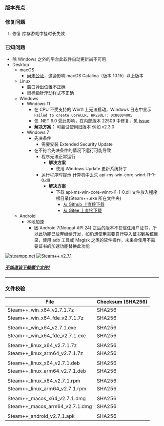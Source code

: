 ### 版本亮点

<!--
1. Android 支持 VPN 模式(推荐) 进行本地加速
2. 新增 Steam 游戏信息编辑功能，可修改游戏名称、图片、启动项等数据并同步至 Steam 客户端生效
3. ASF 升级至 V5.2.5.4
4. 优化了显示图片时 GPU 占用
5. 优化库存游戏和脚本内存占用
6. 库存游戏编辑功能支持从 SteamGridDB 匹配预览和下载图片
7. 网络加速新增 MEGA 网盘反代服务
8. macOS 支持 Arm64(Apple Silicon)

. ~~Windows 支持 DNS 驱动拦截模式(推荐) 进行本地加速~~
-->

### 修复问题
1. 修复 库存游戏中挂时长失效

<!--
1. 修复 本地令牌 无令牌刷新时提示密码错误
2. 改进 Android 端 本地令牌 列表样式第一条与最后一条的上下外边距
3. 改进 俄语翻译，由 vanja-san 提供
4. 改进 .NET 运行时升级至 6.0.4(仅 Desktop 端)
5. 改进 脚本配置 未启动时的内存占用，以及减少总体内存占用率
6. 修复 Hosts 加速模式下使用仅启用脚本功能导致死循环
7. 改进 Linux 端 可监听 443 端口配置
8. 修复 Windows 端，动态桌面背景窗口显示时一些可能导致闪退的潜在问题
9. 修复 Android 端，因 CheckBox 导致在低于 6.0 Marshmallow 系统上引发的闪退
10. 修复 Desktop 高 DPI 分辨率下菜单图标会显示模糊的问题
11. 修复 Windows 端，切换至网络加速菜单时可能会出现 UI 错乱的问题
12. 修复 Desktop 端，某些情况库存游戏会卡住无限加载的问题
13. 修复 网络加速 Onedrive 加速失效问题
14. 修复 消息框不再提醒复选框勾上可能不生效的问题
15. 修复 Windows 端, JumpList 切换 Steam Beta 账号失效的问题
16. 修复 ASF，当使用 IPC.config 时，程序内打开网页端口号值不正确
-->

### 已知问题
- 除 Windows 之外的平台此软件自动更新尚不可用
- Desktop 
	- macOS
		- [尚未公证](https://support.apple.com/zh-cn/guide/mac-help/mh40616/10.15/mac/10.15)，这会影响 macOS Catalina（版本 10.15）以上版本
	- Linux
		- 窗口弹出位置不正确
		- 鼠标指针浮动样式不正确
	- Windows
		- Windows 11 
			- 在 CPU 不受支持的 Win11 上无法启动，Windows 日志中显示 ```Failed to create CoreCLR, HRESULT: 0x80004005```
			- 仅 .NET 6.0 受此影响，在内部版本 22509 中修复，见 [issue](https://github.com/dotnet/core/issues/6733)
			- **解决方案：** 可尝试使用旧版本 例如 v2.3.0
		- Windows 7
			- 先决条件
				- 需要安装 Extended Security Update
			- 在不符合先决条件的情况下运行可能导致
				- 程序无法正常运行
					- **解决方案**
						- 使用 Windows Update 更新系统补丁
				- 运行程序时提示 计算机中丢失 api-ms-win-core-winrt-l1-1-0.dll
					- **解决方案**
						- 下载 api-ms-win-core-winrt-l1-1-0.dll 文件放入程序根目录(Steam++.exe 所在文件夹)
							- [从 Github 上直接下载](https://github.com/BeyondDimension/SteamTools/raw/develop/references/runtime.win7-x64.Microsoft.NETCore.Windows.ApiSets/api-ms-win-core-winrt-l1-1-0.dll)
							- [从 Gitee 上直接下载](https://gitee.com/rmbgame/SteamTools/raw/develop/references/runtime.win7-x64.Microsoft.NETCore.Windows.ApiSets/api-ms-win-core-winrt-l1-1-0.dll)
	- Android
		- 本地加速
			- 因 Android 7(Nougat API 24) 之后的版本不在信任用户证书，所以此功能已放弃继续开发，如仍想使用需要自行导入证书到系统目录，使用 adb 工具或 Magisk 之类的软件操作，未来会使用不需要证书的加速功能替换此功能


[![steampp.net](https://img.shields.io/badge/WebSite-steampp.net-brightgreen.svg?style=flat-square&color=61dafb)](https://steampp.net)
[![Steam++ v2.7.1](https://img.shields.io/badge/Steam++-v2.7.1-brightgreen.svg?style=flat-square&color=512bd4)]()
  
  
##### [不知道该下载哪个文件?](./download-guide.md)
---

### 文件校验
|  File  | Checksum (SHA256)  |
|  ----  |  ----  |
| Steam++_win_x64_v2.7.1.7z  | SHA256 |
| Steam++_win_x64_fde_v2.7.1.7z  | SHA256 |
| | |
| Steam++_win_x64_v2.7.1.exe  | SHA256 |
| Steam++_win_x64_fde_v2.7.1.exe  | SHA256 |
| | |
| Steam++_linux_x64_v2.7.1.7z  | SHA256 |
| Steam++_linux_arm64_v2.7.1.7z  | SHA256 |
| | |
| Steam++_linux_x64_v2.7.1.deb  | SHA256 |
| Steam++_linux_arm64_v2.7.1.deb  | SHA256 |
| | |
| Steam++_linux_x64_v2.7.1.rpm  | SHA256 |
| Steam++_linux_arm64_v2.7.1.rpm  | SHA256 |
| | |
| Steam++_macos_x64_v2.7.1.dmg  | SHA256 |
| Steam++_macos_arm64_v2.7.1.dmg  | SHA256 |
| | |
| Steam++_android_v2.7.1.apk  | SHA256 |
